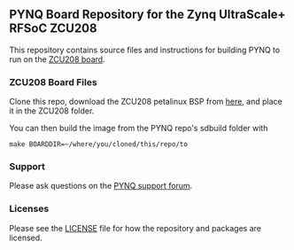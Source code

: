 ## PYNQ Board Repository for the Zynq UltraScale+ RFSoC ZCU208
This repository contains source files and instructions for building PYNQ to run on the 
[ZCU208 board](https://www.xilinx.com/products/boards-and-kits/zcu208.html).

### ZCU208 Board Files

Clone this repo, download the ZCU208 petalinux BSP from [here](https://www.xilinx.com/support/download/index.html/content/xilinx/en/downloadNav/embedded-design-tools.html), and place it in the ZCU208 folder.

You can then build the image from the PYNQ repo's sdbuild folder with
```
make BOARDDIR=~/where/you/cloned/this/repo/to
```

### Support

Please ask questions on the <a href="https://discuss.pynq.io" target="_blank">PYNQ support forum</a>.

### Licenses

Please see the [LICENSE](LICENSE) file for how the repository and packages are licensed.

